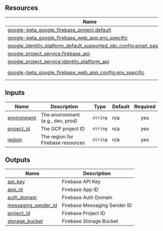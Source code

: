 <!-- BEGIN_TF_DOCS -->

## Resources

| Name                                                                                                                                                                                                  | Type        |
| ----------------------------------------------------------------------------------------------------------------------------------------------------------------------------------------------------- | ----------- |
| [google-beta_google_firebase_project.default](https://registry.terraform.io/providers/hashicorp/google-beta/latest/docs/resources/google_firebase_project)                                            | resource    |
| [google-beta_google_firebase_web_app.env_specific](https://registry.terraform.io/providers/hashicorp/google-beta/latest/docs/resources/google_firebase_web_app)                                       | resource    |
| [google_identity_platform_default_supported_idp_config.email_password](https://registry.terraform.io/providers/hashicorp/google/latest/docs/resources/identity_platform_default_supported_idp_config) | resource    |
| [google_project_service.firebase_api](https://registry.terraform.io/providers/hashicorp/google/latest/docs/resources/project_service)                                                                 | resource    |
| [google_project_service.identity_platform_api](https://registry.terraform.io/providers/hashicorp/google/latest/docs/resources/project_service)                                                        | resource    |
| [google-beta_google_firebase_web_app_config.env_specific](https://registry.terraform.io/providers/hashicorp/google-beta/latest/docs/data-sources/google_firebase_web_app_config)                      | data source |

## Inputs

| Name                                                               | Description                       | Type     | Default | Required |
| ------------------------------------------------------------------ | --------------------------------- | -------- | ------- | :------: |
| <a name="input_environment"></a> [environment](#input_environment) | The environment (e.g., dev, prod) | `string` | n/a     |   yes    |
| <a name="input_project_id"></a> [project_id](#input_project_id)    | The GCP project ID                | `string` | n/a     |   yes    |
| <a name="input_region"></a> [region](#input_region)                | The region for Firebase resources | `string` | n/a     |   yes    |

## Outputs

| Name                                                                                         | Description                  |
| -------------------------------------------------------------------------------------------- | ---------------------------- |
| <a name="output_api_key"></a> [api_key](#output_api_key)                                     | Firebase API Key             |
| <a name="output_app_id"></a> [app_id](#output_app_id)                                        | Firebase App ID              |
| <a name="output_auth_domain"></a> [auth_domain](#output_auth_domain)                         | Firebase Auth Domain         |
| <a name="output_messaging_sender_id"></a> [messaging_sender_id](#output_messaging_sender_id) | Firebase Messaging Sender ID |
| <a name="output_project_id"></a> [project_id](#output_project_id)                            | Firebase Project ID          |
| <a name="output_storage_bucket"></a> [storage_bucket](#output_storage_bucket)                | Firebase Storage Bucket      |

<!-- END_TF_DOCS -->
